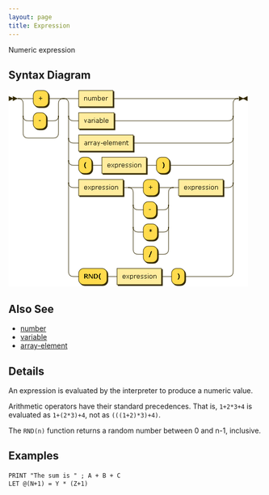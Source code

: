 ```yaml
---
layout: page
title: Expression
---
```


Numeric expression


## Syntax Diagram

![Syntax diagram](/diagram/expression.png)


## Also See

- [number](/reference/number)
- [variable](/reference/variable)
- [array-element](/reference/array-element)


## Details

An expression is evaluated by the interpreter to produce a numeric value.

Arithmetic operators have their standard precedences. That is, `1+2*3+4` is evaluated as `1+(2*3)+4`, not as `(((1+2)*3)+4)`.

The `RND(n)` function returns a random number between 0 and n-1, inclusive.


## Examples

    PRINT "The sum is " ; A + B + C
    LET @(N+1) = Y * (Z+1)


